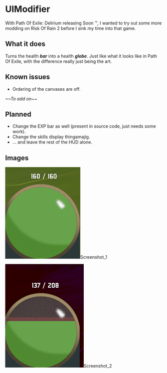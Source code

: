 # UIModifier
With Path Of Exile: Delirium releasing Soon :tm:, I wanted to try out some more modding on Risk Of Rain 2 before I sink my time into that game.

## What it does
Turns the health ***bar*** into a health ***globe***. Just like what it looks like in Path Of Exile, with the difference really just being the art.

## Known issues
- Ordering of the canvases are off.

 *\~\~To add on\~\~*

## Planned
- Change the EXP bar as well (present in source code, just needs some work).
- Change the skills display thingamajig.
- ... and leave the rest of the HUD alone.

## Images
![Screenshot 1](https://raw.githubusercontent.com/Crashaholic/RoR2UIMod/master/Screenshot_1.png "Screenshot 1")Screenshot_1

![Screenshot 2](https://raw.githubusercontent.com/Crashaholic/RoR2UIMod/master/Screenshot_2.png "Screenshot 2")Screenshot_2
